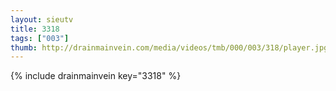 ```yaml
--- 
layout: sieutv
title: 3318
tags: ["003"]
thumb: http://drainmainvein.com/media/videos/tmb/000/003/318/player.jpg
---
```

{% include drainmainvein key="3318" %} 
